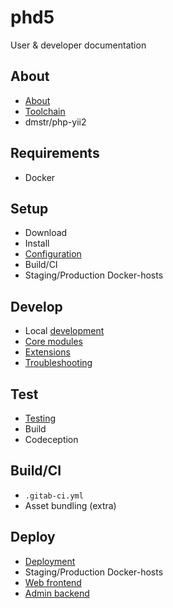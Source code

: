 phd5
====

User & developer documentation

## About

- [About](about.md)
- [Toolchain](toolchain.md)
- dmstr/php-yii2

## Requirements

- Docker

## Setup

- Download
- Install
- [Configuration](configuration.md)
- Build/CI
- Staging/Production Docker-hosts

## Develop

- Local [development](development.md)
- [Core modules](modules.md)
- [Extensions](extensions.md)
- [Troubleshooting](troubleshooting.md)

## Test

- [Testing](testing.md)
- Build
- Codeception

## Build/CI

- `.gitab-ci.yml`
- Asset bundling (extra)

## Deploy

- [Deployment](deployment.md)
 - Staging/Production Docker-hosts
- [Web frontend](frontend.md)
- [Admin backend](backend.md)



